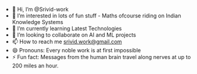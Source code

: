 - 👋 Hi, I’m @Srivid-work
- 👀 I’m interested in lots of fun stuff - Maths ofcourse riding on Indian Knowledge Systems
- 🌱 I’m currently learning Latest Technologies
- 💞️ I’m looking to collaborate on AI and ML projects
- 📫 How to reach me srivid.work@gmail.com
- 😄 Pronouns: Every noble work is at first impossible
- ⚡ Fun fact: Messages from the human brain travel along nerves at up to 200 miles an hour.

<!---
Srivid-work/Srivid-work is a ✨ special ✨ repository because its `README.md` (this file) appears on your GitHub profile.
You can click the Preview link to take a look at your changes.
--->
